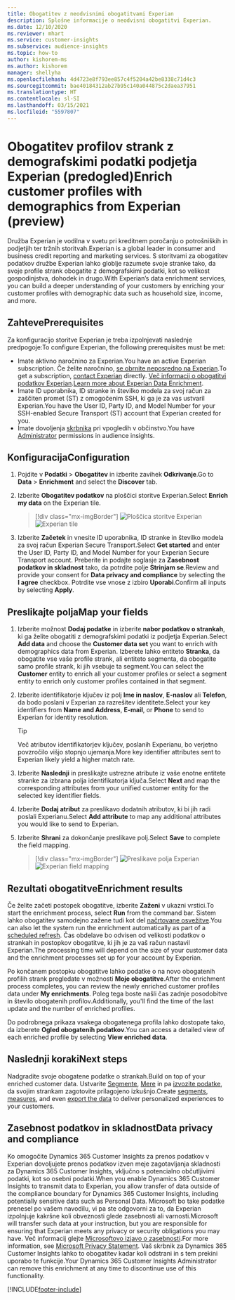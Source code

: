 ```yaml
---
title: Obogatitev z neodvisnimi obogatitvami Experian
description: Splošne informacije o neodvisni obogatitvi Experian.
ms.date: 12/10/2020
ms.reviewer: mhart
ms.service: customer-insights
ms.subservice: audience-insights
ms.topic: how-to
author: kishorem-ms
ms.author: kishorem
manager: shellyha
ms.openlocfilehash: 4d4723e8f793ee857c4f5204a42be8338c71d4c3
ms.sourcegitcommit: bae40184312ab27b95c140a044875c2daea37951
ms.translationtype: HT
ms.contentlocale: sl-SI
ms.lasthandoff: 03/15/2021
ms.locfileid: "5597807"
---
```

# <a name="enrich-customer-profiles-with-demographics-from-experian-preview"></a><span data-ttu-id="17f27-103">Obogatitev profilov strank z demografskimi podatki podjetja Experian (predogled)</span><span class="sxs-lookup"><span data-stu-id="17f27-103">Enrich customer profiles with demographics from Experian (preview)</span></span>

<span data-ttu-id="17f27-104">Družba Experian je vodilna v svetu pri kreditnem poročanju o potrošniških in podjetjih ter tržnih storitvah.</span><span class="sxs-lookup"><span data-stu-id="17f27-104">Experian is a global leader in consumer and business credit reporting and marketing services.</span></span> <span data-ttu-id="17f27-105">S storitvami za obogatitev podatkov družbe Experian lahko globlje razumete svoje stranke tako, da svoje profile strank obogatite z demografskimi podatki, kot so velikost gospodinjstva, dohodek in drugo.</span><span class="sxs-lookup"><span data-stu-id="17f27-105">With Experian’s data enrichment services, you can build a deeper understanding of your customers by enriching your customer profiles with demographic data such as household size, income, and more.</span></span>

## <a name="prerequisites"></a><span data-ttu-id="17f27-106">Zahteve</span><span class="sxs-lookup"><span data-stu-id="17f27-106">Prerequisites</span></span>

<span data-ttu-id="17f27-107">Za konfiguracijo storitve Experian je treba izpolnjevati naslednje predpogoje:</span><span class="sxs-lookup"><span data-stu-id="17f27-107">To configure Experian, the following prerequisites must be met:</span></span>

- <span data-ttu-id="17f27-108">Imate aktivno naročnino za Experian.</span><span class="sxs-lookup"><span data-stu-id="17f27-108">You have an active Experian subscription.</span></span> <span data-ttu-id="17f27-109">Če želite naročnino, [se obrnite neposredno na Experian](https://www.experian.com/marketing-services/contact).</span><span class="sxs-lookup"><span data-stu-id="17f27-109">To get a subscription, [contact Experian](https://www.experian.com/marketing-services/contact) directly.</span></span> <span data-ttu-id="17f27-110">[Več informacij o obogatitvi podatkov Experian](https://www.experian.com/marketing-services/microsoft?cmpid=ems_web_mci_cdppage).</span><span class="sxs-lookup"><span data-stu-id="17f27-110">[Learn more about Experian Data Enrichment](https://www.experian.com/marketing-services/microsoft?cmpid=ems_web_mci_cdppage).</span></span>
- <span data-ttu-id="17f27-111">Imate ID uporabnika, ID stranke in številko modela za svoj račun za zaščiten promet (ST) z omogočenim SSH, ki ga je za vas ustvaril Experian.</span><span class="sxs-lookup"><span data-stu-id="17f27-111">You have the User ID, Party ID, and Model Number for your SSH-enabled Secure Transport (ST) account that Experian created for you.</span></span>
- <span data-ttu-id="17f27-112">Imate dovoljenja [skrbnika](permissions.md#administrator) pri vpogledih v občinstvo.</span><span class="sxs-lookup"><span data-stu-id="17f27-112">You have [Administrator](permissions.md#administrator) permissions in audience insights.</span></span>

## <a name="configuration"></a><span data-ttu-id="17f27-113">Konfiguracija</span><span class="sxs-lookup"><span data-stu-id="17f27-113">Configuration</span></span>

1. <span data-ttu-id="17f27-114">Pojdite v **Podatki** > **Obogatitev** in izberite zavihek **Odkrivanje**.</span><span class="sxs-lookup"><span data-stu-id="17f27-114">Go to **Data** > **Enrichment** and select the **Discover** tab.</span></span>

1. <span data-ttu-id="17f27-115">Izberite **Obogatitev podatkov** na ploščici storitve Experian.</span><span class="sxs-lookup"><span data-stu-id="17f27-115">Select **Enrich my data** on the Experian tile.</span></span>

   > [!div class="mx-imgBorder"]
   > <span data-ttu-id="17f27-116">![Ploščica storitve Experian](media/experian-tile.png "Ploščica storitve Experian")</span><span class="sxs-lookup"><span data-stu-id="17f27-116">![Experian tile](media/experian-tile.png "Experian tile")</span></span>

1. <span data-ttu-id="17f27-117">Izberite **Začetek** in vnesite ID uporabnika, ID stranke in številko modela za svoj račun Experian Secure Transport.</span><span class="sxs-lookup"><span data-stu-id="17f27-117">Select **Get started** and enter the User ID, Party ID, and Model Number for your Experian Secure Transport account.</span></span> <span data-ttu-id="17f27-118">Preberite in podajte soglasje za **Zasebnost podatkov in skladnost** tako, da potrdite polje **Strinjam se**.</span><span class="sxs-lookup"><span data-stu-id="17f27-118">Review and provide your consent for **Data privacy and compliance** by selecting the **I agree** checkbox.</span></span> <span data-ttu-id="17f27-119">Potrdite vse vnose z izbiro **Uporabi**.</span><span class="sxs-lookup"><span data-stu-id="17f27-119">Confirm all inputs by selecting **Apply**.</span></span>

## <a name="map-your-fields"></a><span data-ttu-id="17f27-120">Preslikajte polja</span><span class="sxs-lookup"><span data-stu-id="17f27-120">Map your fields</span></span>

1.  <span data-ttu-id="17f27-121">Izberite možnost **Dodaj podatke** in izberite **nabor podatkov o strankah**, ki ga želite obogatiti z demografskimi podatki iz podjetja Experian.</span><span class="sxs-lookup"><span data-stu-id="17f27-121">Select **Add data** and choose the **Customer data set** you want to enrich with demographics data from Experian.</span></span> <span data-ttu-id="17f27-122">Izberete lahko entiteto **Stranka**, da obogatite vse vaše profile strank, ali entiteto segmenta, da obogatite samo profile strank, ki jih vsebuje ta segment.</span><span class="sxs-lookup"><span data-stu-id="17f27-122">You can select the **Customer** entity to enrich all your customer profiles or select a segment entity to enrich only customer profiles contained in that segment.</span></span>

1. <span data-ttu-id="17f27-123">Izberite identifikatorje ključev iz polj **Ime in naslov**, **E-naslov** ali **Telefon**, da bodo poslani v Experian za razrešitev identitete.</span><span class="sxs-lookup"><span data-stu-id="17f27-123">Select your key identifiers from **Name and Address**, **E-mail**, or **Phone** to send to Experian for identity resolution.</span></span>

   > [!TIP]
   > <span data-ttu-id="17f27-124">Več atributov identifikatorjev ključev, poslanih Experianu, bo verjetno povzročilo višjo stopnjo ujemanja.</span><span class="sxs-lookup"><span data-stu-id="17f27-124">More key identifier attributes sent to Experian likely yield a higher match rate.</span></span>

1. <span data-ttu-id="17f27-125">Izberite **Naslednji** in preslikajte ustrezne atribute iz vaše enotne entitete stranke za izbrana polja identifikatorja ključa.</span><span class="sxs-lookup"><span data-stu-id="17f27-125">Select **Next** and map the corresponding attributes from your unified customer entity for the selected key identifier fields.</span></span>

1. <span data-ttu-id="17f27-126">Izberite **Dodaj atribut** za preslikavo dodatnih atributov, ki bi jih radi poslali Experianu.</span><span class="sxs-lookup"><span data-stu-id="17f27-126">Select **Add attribute** to map any additional attributes you would like to send to Experian.</span></span>

1.  <span data-ttu-id="17f27-127">Izberite **Shrani** za dokončanje preslikave polj.</span><span class="sxs-lookup"><span data-stu-id="17f27-127">Select **Save** to complete the field mapping.</span></span>

    > [!div class="mx-imgBorder"]
    > <span data-ttu-id="17f27-128">![Preslikave polja Experian](media/experian-field-mapping.png "Preslikave polja Experian")</span><span class="sxs-lookup"><span data-stu-id="17f27-128">![Experian field mapping](media/experian-field-mapping.png "Experian field mapping")</span></span>

## <a name="enrichment-results"></a><span data-ttu-id="17f27-129">Rezultati obogatitve</span><span class="sxs-lookup"><span data-stu-id="17f27-129">Enrichment results</span></span>

<span data-ttu-id="17f27-130">Če želite začeti postopek obogatitve, izberite **Zaženi** v ukazni vrstici.</span><span class="sxs-lookup"><span data-stu-id="17f27-130">To start the enrichment process, select **Run** from the command bar.</span></span> <span data-ttu-id="17f27-131">Sistem lahko obogatitev samodejno zažene tudi kot del [načrtovane osvežitve](system.md#schedule-tab).</span><span class="sxs-lookup"><span data-stu-id="17f27-131">You can also let the system run the enrichment automatically as part of a [scheduled refresh](system.md#schedule-tab).</span></span> <span data-ttu-id="17f27-132">Čas obdelave bo odvisen od velikosti podatkov o strankah in postopkov obogatitve, ki jih je za vaš račun nastavil Experian.</span><span class="sxs-lookup"><span data-stu-id="17f27-132">The processing time will depend on the size of your customer data and the enrichment processes set up for your account by Experian.</span></span>

<span data-ttu-id="17f27-133">Po končanem postopku obogatitve lahko podatke o na novo obogatenih profilih strank pregledate v možnosti **Moje obogatitve**.</span><span class="sxs-lookup"><span data-stu-id="17f27-133">After the enrichment process completes, you can review the newly enriched customer profiles data under **My enrichments**.</span></span> <span data-ttu-id="17f27-134">Poleg tega boste našli čas zadnje posodobitve in število obogatenih profilov.</span><span class="sxs-lookup"><span data-stu-id="17f27-134">Additionally, you'll find the time of the last update and the number of enriched profiles.</span></span>

<span data-ttu-id="17f27-135">Do podrobnega prikaza vsakega obogatenega profila lahko dostopate tako, da izberete **Ogled obogatenih podatkov**.</span><span class="sxs-lookup"><span data-stu-id="17f27-135">You can access a detailed view of each enriched profile by selecting **View enriched data**.</span></span>

## <a name="next-steps"></a><span data-ttu-id="17f27-136">Naslednji koraki</span><span class="sxs-lookup"><span data-stu-id="17f27-136">Next steps</span></span>

<span data-ttu-id="17f27-137">Nadgradite svoje obogatene podatke o strankah.</span><span class="sxs-lookup"><span data-stu-id="17f27-137">Build on top of your enriched customer data.</span></span> <span data-ttu-id="17f27-138">Ustvarite [Segmente](segments.md), [Mere](measures.md) in pa [izvozite podatke](export-destinations.md), da svojim strankam zagotovite prilagojeno izkušnjo.</span><span class="sxs-lookup"><span data-stu-id="17f27-138">Create [segments](segments.md), [measures](measures.md), and even [export the data](export-destinations.md) to deliver personalized experiences to your customers.</span></span>

## <a name="data-privacy-and-compliance"></a><span data-ttu-id="17f27-139">Zasebnost podatkov in skladnost</span><span class="sxs-lookup"><span data-stu-id="17f27-139">Data privacy and compliance</span></span>

<span data-ttu-id="17f27-140">Ko omogočite Dynamics 365 Customer Insights za prenos podatkov v Experian dovoljujete prenos podatkov izven meje zagotavljanja skladnosti za Dynamics 365 Customer Insights, vključno s potencialno občutljivimi podatki, kot so osebni podatki.</span><span class="sxs-lookup"><span data-stu-id="17f27-140">When you enable Dynamics 365 Customer Insights to transmit data to Experian, you allow transfer of data outside of the compliance boundary for Dynamics 365 Customer Insights, including potentially sensitive data such as Personal Data.</span></span> <span data-ttu-id="17f27-141">Microsoft bo take podatke prenesel po vašem navodilu, vi pa ste odgovorni za to, da Experian izpolnjuje kakršne koli obveznosti glede zasebnosti ali varnosti.</span><span class="sxs-lookup"><span data-stu-id="17f27-141">Microsoft will transfer such data at your instruction, but you are responsible for ensuring that Experian meets any privacy or security obligations you may have.</span></span> <span data-ttu-id="17f27-142">Več informacij glejte [Microsoftovo izjavo o zasebnosti](https://go.microsoft.com/fwlink/?linkid=396732).</span><span class="sxs-lookup"><span data-stu-id="17f27-142">For more information, see [Microsoft Privacy Statement](https://go.microsoft.com/fwlink/?linkid=396732).</span></span>
<span data-ttu-id="17f27-143">Vaš skrbnik za Dynamics 365 Customer Insights lahko to obogatitev kadar koli odstrani in s tem prekini uporabo te funkcije.</span><span class="sxs-lookup"><span data-stu-id="17f27-143">Your Dynamics 365 Customer Insights Administrator can remove this enrichment at any time to discontinue use of this functionality.</span></span>


[!INCLUDE[footer-include](../includes/footer-banner.md)]